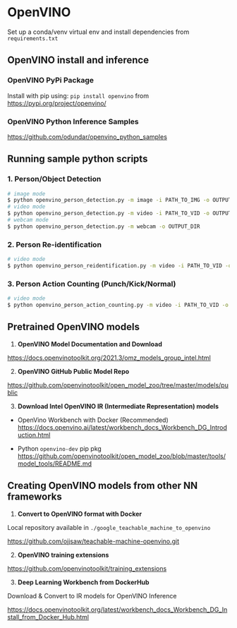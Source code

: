 # OpenVINO

Set up a conda/venv virtual env and install dependencies from  `requirements.txt`

## OpenVINO install and inference

### OpenVINO PyPi Package

Install with pip using: `pip install openvino` from <https://pypi.org/project/openvino/>

### OpenVINO Python Inference Samples

<https://github.com/odundar/openvino_python_samples>

## Running sample python scripts

### 1. Person/Object Detection

```bash
# image mode
$ python openvino_person_detection.py -m image -i PATH_TO_IMG -o OUTPUT_DIR
# video mode
$ python openvino_person_detection.py -m video -i PATH_TO_VID -o OUTPUT_DIR
# webcam mode
$ python openvino_person_detection.py -m webcam -o OUTPUT_DIR
```

### 2. Person Re-identification

```bash
# video mode
$ python openvino_person_reidentification.py -m video -i PATH_TO_VID -o OUTPUT_DIR
```

### 3. Person Action Counting (Punch/Kick/Normal)

```bash
# video mode
$ python openvino_person_action_counting.py -m video -i PATH_TO_VID -o OUTPUT_DIR
```

## Pretrained OpenVINO models

1.  **OpenVINO Model Documentation and Download**

<https://docs.openvinotoolkit.org/2021.3/omz_models_group_intel.html>

2.  **OpenVINO GitHub Public Model Repo**

<https://github.com/openvinotoolkit/open_model_zoo/tree/master/models/public>

3.  **Download Intel OpenVINO IR (Intermediate Representation) models**

-   OpenVino Workbench with Docker (Recommended) <https://docs.openvino.ai/latest/workbench_docs_Workbench_DG_Introduction.html>

-   Python `openvino-dev` pip pkg <https://github.com/openvinotoolkit/open_model_zoo/blob/master/tools/model_tools/README.md>

## Creating OpenVINO models from other NN frameworks

1.  **Convert to OpenVINO format with Docker**

Local repository available in `./google_teachable_machine_to_openvino`

<https://github.com/ojjsaw/teachable-machine-openvino.git>

2.  **OpenVINO training extensions**

<https://github.com/openvinotoolkit/training_extensions>

3.  **Deep Learning Workbench from DockerHub**

Download & Convert to IR models for OpenVINO Inference

<https://docs.openvinotoolkit.org/latest/workbench_docs_Workbench_DG_Install_from_Docker_Hub.html>
